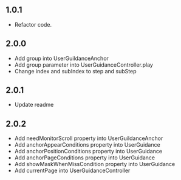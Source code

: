 ## 1.0.1
* Refactor code.
## 2.0.0
* Add group into UserGuildanceAnchor
* Add group parameter into UserGuidanceController.play
* Change index and subIndex to step and subStep
## 2.0.1
* Update readme

## 2.0.2
* Add needMonitorScroll property into UserGuildanceAnchor
* Add anchorAppearConditions property into UserGuidance
* Add anchorPositionConditions property into UserGuidance
* Add anchorPageConditions property into UserGuidance
* Add showMaskWhenMissCondition property into UserGuidance
* Add currentPage into UserGuidanceController